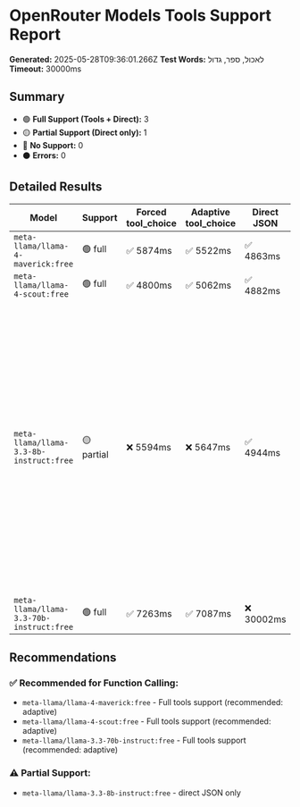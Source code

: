 # OpenRouter Models Tools Support Report

**Generated:** 2025-05-28T09:36:01.266Z
**Test Words:** לאכול, ספר, גדול
**Timeout:** 30000ms

## Summary

- 🟢 **Full Support (Tools + Direct):** 3
- 🟡 **Partial Support (Direct only):** 1
- 🔴 **No Support:** 0
- ⚫ **Errors:** 0

## Detailed Results

| Model | Support | Forced tool_choice | Adaptive tool_choice | Direct JSON | Recommended | Errors |
|-------|---------|-------------------|---------------------|-------------|-------------|--------|
| `meta-llama/llama-4-maverick:free` | 🟢 full | ✅ 5874ms | ✅ 5522ms | ✅ 4863ms | adaptive | - |
| `meta-llama/llama-4-scout:free` | 🟢 full | ✅ 4800ms | ✅ 5062ms | ✅ 4882ms | adaptive | - |
| `meta-llama/llama-3.3-8b-instruct:free` | 🟡 partial | ❌ 5594ms | ❌ 5647ms | ✅ 4944ms | direct | Failed to parse JSON from message content. The model may not have returned valid JSON.; Failed to parse JSON from message content. The model may not have returned valid JSON. |
| `meta-llama/llama-3.3-70b-instruct:free` | 🟢 full | ✅ 7263ms | ✅ 7087ms | ❌ 30002ms | adaptive | Timeout |

## Recommendations

### ✅ Recommended for Function Calling:
- `meta-llama/llama-4-maverick:free` - Full tools support (recommended: adaptive)
- `meta-llama/llama-4-scout:free` - Full tools support (recommended: adaptive)
- `meta-llama/llama-3.3-70b-instruct:free` - Full tools support (recommended: adaptive)

### ⚠️ Partial Support:
- `meta-llama/llama-3.3-8b-instruct:free` - direct JSON only

